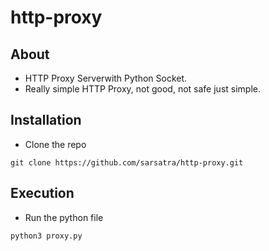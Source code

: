 # http-proxy
## About
* HTTP Proxy Serverwith Python Socket.
* Really simple HTTP Proxy, not good, not safe just simple.
## Installation
* Clone the repo
```
git clone https://github.com/sarsatra/http-proxy.git
```
## Execution
* Run the python file
```
python3 proxy.py
```
